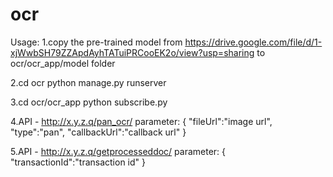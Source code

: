# ocr
Usage:
1.copy the pre-trained model from https://drive.google.com/file/d/1-xjWwbSH79ZZApdAyhTATuiPRCooEK2o/view?usp=sharing to ocr/ocr_app/model folder

2.cd ocr
  python manage.py runserver

3.cd ocr/ocr_app
python subscribe.py
  
4.API - http://x.y.z.q/pan_ocr/
  parameter:
  {
  "fileUrl":"image url",
  "type":"pan",
  "callbackUrl":"callback url"
  }
  
5.API - http://x.y.z.q/getprocesseddoc/
  parameter:
  {
  "transactionId":"transaction id"
  }
  
